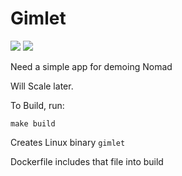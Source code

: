 # Gimlet

[![](https://images.microbadger.com/badges/version/undeadops/gimlet.svg)](http://microbadger.com/images/undeadops/gimlet "Get your own version badge on microbadger.com") [![](https://images.microbadger.com/badges/image/undeadops/gimlet.svg)](http://microbadger.com/images/undeadops/gimlet "Get your own image badge on microbadger.com")

Need a simple app for demoing Nomad

Will Scale later.

To Build, run:

    make build

Creates Linux binary `gimlet`

Dockerfile includes that file into build
